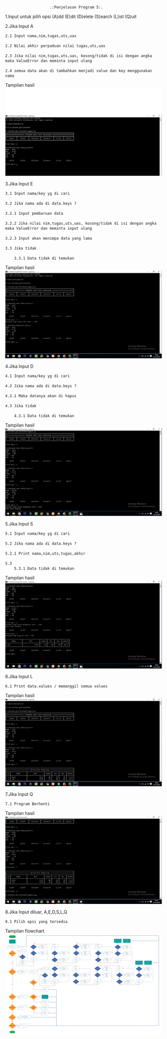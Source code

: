 						.:Penjelasan Program 5:.

 1.Input untuk pilih opsi 
(A)dd (E)dit (D)elete (S)earch (L)ist (Q)uit 

 2.Jika Input A
 
	2.1 Input nama,nim,tugas,uts,uas
	
	2.2 Nilai akhir perpaduan nilai tugas,uts,uas
	
	2.3 Jika nilai nim,tugas,uts,uas, kosong/tidak di isi dengan angka maka ValueError dan meminta input ulang
	
	2.4 semua data akan di tambahkan menjadi value dan key menggunakan nama
Tampilan hasil
![](screenshot1.jpg)

3.Jika Input E

	3.1 Input nama/key yg di cari
	
	3.2 Jika nama ada di data.keys ?
	
	3.2.1 Input pembaruan data
	
	3.2.2 Jika nilai nim,tugas,uts,uas, kosong/tidak di isi dengan angka maka ValueError dan meminta input ulang
	
	3.2.3 Input akan menimpa data yang lama

	3.3 Jika tidak 
	
		3.3.1 Data tidak di temukan
Tampilan hasil
![](screenshot2.jpg)


4.Jika Input D

	4.1 Input nama/key yg di cari
	
	4.2 Jika nama ada di data.keys ?
	
	4.2.1 Maka datanya akan di hapus

	4.3 Jika tidak 
	
		4.3.1 Data tidak di temukan
Tampilan hasil
![](screenshot3.jpg)

5.Jika Input S

	5.1 Input nama/key yg di cari
	
	5.2 Jika nama ada di data.keys ?
	
	5.2.1 Print nama,nim,uts,tugas,akhir

	5.3 
		5.3.1 Data tidak di temukan
		
Tampilan hasil
![](screenshot4.jpg)

6.Jika Input L

	6.1 Print data.values / memanggil semua values

Tampilan hasil
![](screenshot5.jpg)

7.Jika Input Q

	7.1 Program Berhenti
	
Tampilan hasil
![](screenshot6.jpg)

8.Jika Input diluar, A,E,D,S,L,Q

	8.1 Pilih opsi yang tersedia
	
	
Tampilan flowchart
![](flowchart.jpg)
